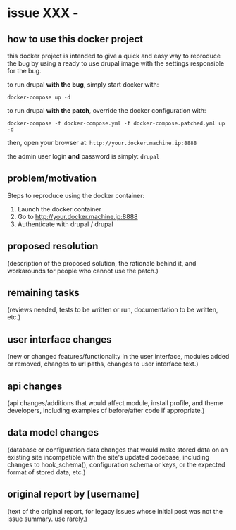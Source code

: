 # issue XXX -

> 

## how to use this docker project

this docker project is intended to give a quick and easy way to reproduce the bug by using a ready to use drupal image
with the settings responsible for the bug.

to run drupal **with the bug**, simply start docker with:

    docker-compose up -d

to run drupal **with the patch**, override the docker configuration with:

    docker-compose -f docker-compose.yml -f docker-compose.patched.yml up -d
    
then, open your browser at: `http://your.docker.machine.ip:8888`

the admin user login **and** password is simply: `drupal`

## problem/motivation

Steps to reproduce using the docker container:

1. Launch the docker container
2. Go to http://your.docker.machine.ip:8888
3. Authenticate with drupal / drupal
   
## proposed resolution

(description of the proposed solution, the rationale behind it, and workarounds for people who cannot use the patch.)
   
## remaining tasks

(reviews needed, tests to be written or run, documentation to be written, etc.)
   
## user interface changes

(new or changed features/functionality in the user interface, modules added or removed, changes to url paths, changes to user interface text.)
   
## api changes

(api changes/additions that would affect module, install profile, and theme developers, including examples of before/after code if appropriate.)

## data model changes

(database or configuration data changes that would make stored data on an existing site incompatible with the site's updated codebase, including changes to hook_schema(), configuration schema or keys, or the expected format of stored data, etc.)

## original report by [username]

(text of the original report, for legacy issues whose initial post was not the issue summary. use rarely.)
